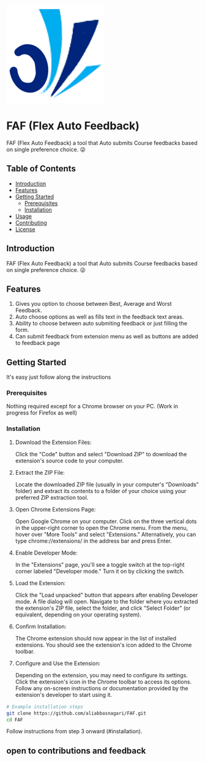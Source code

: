 ![FAF Logo](https://github.com/aliabbasnagari/FAF/blob/master/images/icon2.png)
# FAF (Flex Auto Feedback)
FAF (Flex Auto Feedback) a tool that Auto submits Course feedbacks based on single preference choice. 😜

## Table of Contents

- [Introduction](#introduction)
- [Features](#features)
- [Getting Started](#getting-started)
  - [Prerequisites](#prerequisites)
  - [Installation](#installation)
- [Usage](#usage)
- [Contributing](#contributing)
- [License](#license)

## Introduction

FAF (Flex Auto Feedback) a tool that Auto submits Course feedbacks based on single preference choice. 😜

## Features

1. Gives you option to choose between Best, Average and Worst Feedback.
2. Auto choose options as well as fills text in the feedback text areas.
3. Ability to choose between auto submiting feedback or just filling the form. 
4. Can submit feedback from extension menu as well as buttons are added to feedback page

## Getting Started

It's easy just follow along the instructions

### Prerequisites

Nothing required except for a Chrome browser on your PC. (Work in progress for Firefox as well)

### Installation
1. Download the Extension Files:

    Click the "Code" button and select "Download ZIP" to download the extension's source code to your computer.

2. Extract the ZIP File:

    Locate the downloaded ZIP file (usually in your computer's "Downloads" folder) and extract its contents to a folder of your choice using your preferred ZIP extraction tool.

3. Open Chrome Extensions Page:

    Open Google Chrome on your computer.
    Click on the three vertical dots in the upper-right corner to open the Chrome menu.
    From the menu, hover over "More Tools" and select "Extensions." Alternatively, you can type chrome://extensions/ in the address bar and press Enter.

4. Enable Developer Mode:

    In the "Extensions" page, you'll see a toggle switch at the top-right corner labeled "Developer mode." Turn it on by clicking the switch.

5. Load the Extension:

    Click the "Load unpacked" button that appears after enabling Developer mode.
    A file dialog will open. Navigate to the folder where you extracted the extension's ZIP file, select the folder, and click "Select Folder" (or equivalent, depending on your operating system).

6. Confirm Installation:

    The Chrome extension should now appear in the list of installed extensions. You should see the extension's icon added to the Chrome toolbar.

7. Configure and Use the Extension:

    Depending on the extension, you may need to configure its settings. Click the extension's icon in the Chrome toolbar to access its options.
    Follow any on-screen instructions or documentation provided by the extension's developer to start using it.

```bash
# Example installation steps
git clone https://github.com/aliabbasnagari/FAF.git
cd FAF
```
Follow instructions from step 3 onward (#installation).

## open to contributions and feedback